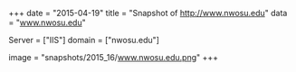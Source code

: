
+++
date = "2015-04-19"
title = "Snapshot of http://www.nwosu.edu"
data = "www.nwosu.edu"

Server = ["IIS"]
domain = ["nwosu.edu"]

  image = "snapshots/2015_16/www.nwosu.edu.png"
+++
#

